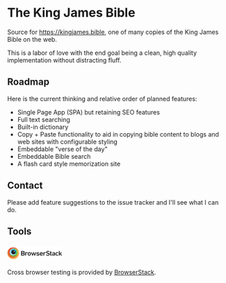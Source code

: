 # The King James Bible
Source for https://kingjames.bible, one of many copies of the King James Bible on the web.

This is a labor of love with the end goal being a clean, high quality implementation without distracting fluff.

## Roadmap
Here is the current thinking and relative order of planned features:
* Single Page App (SPA) but retaining SEO features
* Full text searching
* Built-in dictionary
* Copy + Paste functionality to aid in copying bible content to blogs and web sites with configurable styling
* Embeddable "verse of the day"
* Embeddable Bible search
* A flash card style memorization site

## Contact
Please add feature suggestions to the issue tracker and I'll see what I can do.

## Tools
### ![BrowserStack](doc/browserstacklogo.png)
Cross browser testing is provided by [BrowserStack](https://www.browserstack.com/).
  